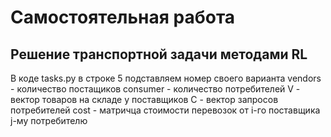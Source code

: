 # Самостоятельная работа
## Решение транспортной задачи методами RL

В коде tasks.py в строке 5 подставляем номер своего варианта
vendors - количество постащиков
сonsumer - количество потребителей
V - вектор товаров на складе у поставщиков
С - вектор запросов потребителей
cost - матричца стоимости перевозок от i-го поставщика  j-му потребителю

